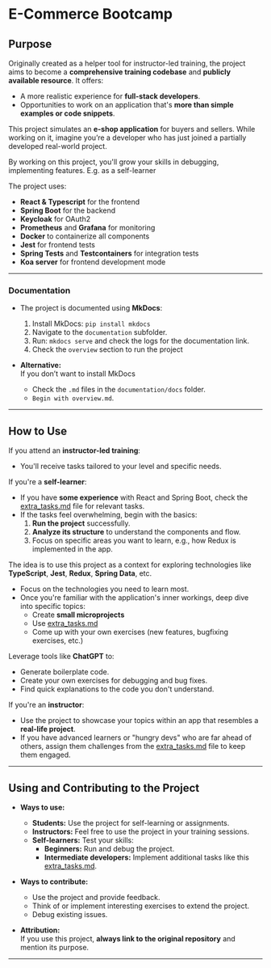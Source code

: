 # E-Commerce Bootcamp

## Purpose
Originally created as a helper tool for instructor-led training, the project aims to become a **comprehensive training codebase** and **publicly available resource**. It offers:
- A more realistic experience for **full-stack developers**.
- Opportunities to work on an application that's **more than simple examples or code snippets**.

This project simulates an **e-shop application** for buyers and sellers. While working on it, imagine you’re a developer who has just joined a partially developed real-world project.

By working on this project, you'll grow your skills in debugging, implementing features.
E.g. as a self-learner

The project uses:
  - **React & Typescript** for the frontend
  - **Spring Boot** for the backend
  - **Keycloak** for OAuth2
  - **Prometheus** and **Grafana** for monitoring
  - **Docker** to containerize all components
  - **Jest** for frontend tests
  - **Spring Tests** and **Testcontainers** for integration tests
  - **Koa server** for frontend development mode


---

### Documentation
- The project is documented using **MkDocs**:
  1. Install MkDocs: `pip install mkdocs`
  2. Navigate to the `documentation` subfolder.
  3. Run: `mkdocs serve` and check the logs for the documentation link.
  4. Check the `overview` section to run the project

- **Alternative:**  
  If you don’t want to install MkDocs
  - Check the `.md` files in the `documentation/docs` folder. 
  - `Begin with overview.md`.

---

## How to Use

If you attend an **instructor-led training**:
- You'll receive tasks tailored to your level and specific needs.

If you're a **self-learner**:
- If you have **some experience** with React and Spring Boot, check the [extra_tasks.md](documentation/docs/extra_tasks.md) file for relevant tasks.
- If the tasks feel overwhelming, begin with the basics:
    1. **Run the project** successfully.
    2. **Analyze its structure** to understand the components and flow.
    3. Focus on specific areas you want to learn, e.g., how Redux is implemented in the app.

The idea is to use this project as a context for exploring technologies like **TypeScript**, **Jest**, **Redux**, **Spring Data**, etc. 
- Focus on the technologies you need to learn most.
- Once you're familiar with the application's inner workings, deep dive into specific topics:
  - Create **small microprojects** 
  - Use [extra_tasks.md](documentation/docs/extra_tasks.md)
  - Come up with your own exercises (new features, bugfixing exercises, etc.)

Leverage tools like **ChatGPT** to:
- Generate boilerplate code.
- Create your own exercises for debugging and bug fixes.
- Find quick explanations to the code you don't understand.

If you're an **instructor**:
- Use the project to showcase your topics within an app that resembles a **real-life project**.
- If you have advanced learners or "hungry devs" who are far ahead of others, assign them challenges from the [extra_tasks.md](documentation/docs/extra_tasks.md) file to keep them engaged.

---

## Using and Contributing to the Project
- **Ways to use:**
    - **Students:** Use the project for self-learning or assignments.
    - **Instructors:** Feel free to use the project in your training sessions.
    - **Self-learners:** Test your skills:
        - **Beginners:** Run and debug the project.
        - **Intermediate developers:** Implement additional tasks like this [extra_tasks.md](documentation/docs/extra_tasks.md).

- **Ways to contribute:**
    - Use the project and provide feedback.
    - Think of or implement interesting exercises to extend the project.
    - Debug existing issues.

- **Attribution:**  
  If you use this project, **always link to the original repository** and mention its purpose.

---

